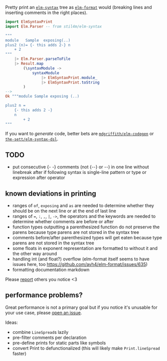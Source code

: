 Pretty print an [`elm-syntax`](https://dark.elm.dmy.fr/packages/stil4m/elm-syntax/latest/) tree as [`elm-format`](https://github.com/avh4/elm-format) would
(breaking lines and inserting comments in the right places).

```elm
import ElmSyntaxPrint
import Elm.Parser -- from stil4m/elm-syntax

"""
module   Sample  exposing(..)
plus2 (n)= {- this adds 2-} n
    + 2
"""
    |> Elm.Parser.parseToFile
    |> Result.map
        (\syntaxModule ->
            syntaxModule
                |> ElmSyntaxPrint.module_
                |> ElmSyntaxPrint.toString
        )
-->
Ok """module Sample exposing (..)

plus2 n =
    {- this adds 2 -}
    n
        + 2
"""
```

If you want to _generate_ code, better bets are [`mdgriffith/elm-codegen`](https://dark.elm.dmy.fr/packages/mdgriffith/elm-codegen/latest/) or [`the-sett/elm-syntax-dsl`](https://dark.elm.dmy.fr/packages/the-sett/elm-syntax-dsl/latest/).

## TODO
  - put consecutive {- -} comments (not {--} or --) in one line without linebreak after if following syntax is single-line pattern or type or expression after operator

## known deviations in printing
  - ranges of `of`, `exposing` and `as` are needed to determine whether they should be on the next line or at the end of last line
  - ranges of `=`, `:`, `,`, `|`, `->`, the operators and the keywords are needed to determine whether comments are before or after
  - function types outputting a parenthesized function do not preserve the parens because type parens are not stored in the syntax tree
  - comments before/after parenthesized types will get eaten because type parens are not stored in the syntax tree
  - some floats in exponent representation are formatted to without it and the other way around
  - handling int (and float?) overflow (elm-format itself seems to have issues here, too https://github.com/avh4/elm-format/issues/635)
  - formatting documentation markdown

Please [report](https://github.com/lue-bird/elm-syntax-format/issues/new) others you notice <3

## performance problems?
Great performance is not a primary goal
but if you notice it's unusable for your use case, please [open an issue](https://github.com/lue-bird/elm-syntax-format/issues/new).

Ideas:
  - combine `LineSpread`s lazily
  - pre-filter comments per declaration
  - pre-define prints for static parts like symbols
  - convert Print to defunctionalized (this will likely make `Print.lineSpread` faster)
